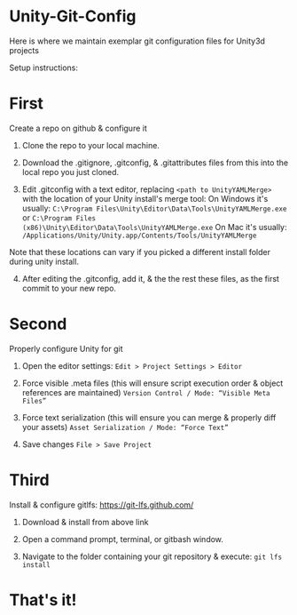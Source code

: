 # Unity-Git-Config
Here is where we maintain exemplar git configuration files for Unity3d projects

Setup instructions:

# First
Create a repo on github & configure it

1. Clone the repo to your local machine.

2. Download the .gitignore, .gitconfig, & .gitattributes files from this into the local repo you just cloned.

3. Edit .gitconfig with a text editor, replacing `<path to UnityYAMLMerge>` with the location of your Unity install's merge tool: 
On Windows it's usually: `C:\Program Files\Unity\Editor\Data\Tools\UnityYAMLMerge.exe` or `C:\Program Files (x86)\Unity\Editor\Data\Tools\UnityYAMLMerge.exe`
On Mac it's usually: `/Applications/Unity/Unity.app/Contents/Tools/UnityYAMLMerge`

Note that these locations can vary if you picked a different install folder during unity install.

4. After editing the .gitconfig, add it, & the the rest these files, as the first commit to your new repo.

# Second
Properly configure Unity for git

1. Open the editor settings:
`Edit > Project Settings > Editor`

2. Force visible .meta files (this will ensure script execution order & object references are maintained)
`Version Control / Mode: “Visible Meta Files”`

3. Force text serialization (this will ensure you can merge & properly diff your assets)
`Asset Serialization / Mode: “Force Text”`

4. Save changes
`File > Save Project`

# Third
Install & configure gitlfs: https://git-lfs.github.com/

1. Download & install from above link

2. Open a command prompt, terminal, or gitbash window. 

3. Navigate to the folder containing your git repository & execute: `git lfs install`

# That's it!
